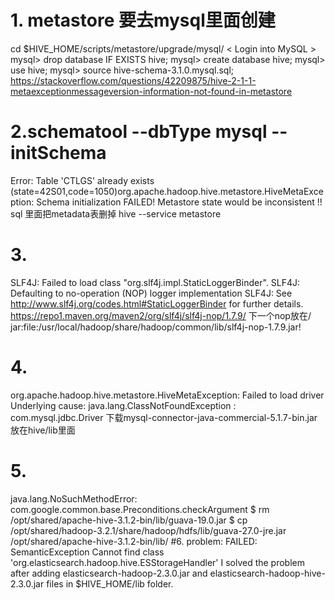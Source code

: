 # 1. metastore 要去mysql里面创建
cd $HIVE_HOME/scripts/metastore/upgrade/mysql/
< Login into MySQL >
mysql> drop database IF EXISTS hive;
mysql> create database hive;
mysql> use hive;
mysql> source hive-schema-3.1.0.mysql.sql;
https://stackoverflow.com/questions/42209875/hive-2-1-1-metaexceptionmessageversion-information-not-found-in-metastore
# 2.schematool --dbType mysql --initSchema
Error: Table 'CTLGS' already exists (state=42S01,code=1050)org.apache.hadoop.hive.metastore.HiveMetaException: Schema initialization FAILED! Metastore state would be inconsistent !!
sql 里面把metadata表删掉
hive --service metastore
# 3.
SLF4J: Failed to load class "org.slf4j.impl.StaticLoggerBinder".
SLF4J: Defaulting to no-operation (NOP) logger implementation
SLF4J: See http://www.slf4j.org/codes.html#StaticLoggerBinder for further details.
https://repo1.maven.org/maven2/org/slf4j/slf4j-nop/1.7.9/
下一个nop放在/
jar:file:/usr/local/hadoop/share/hadoop/common/lib/slf4j-nop-1.7.9.jar!
# 4.
org.apache.hadoop.hive.metastore.HiveMetaException: Failed to load driver
Underlying cause: java.lang.ClassNotFoundException : com.mysql.jdbc.Driver
下载mysql-connector-java-commercial-5.1.7-bin.jar 放在hive/lib里面
# 5.
java.lang.NoSuchMethodError: com.google.common.base.Preconditions.checkArgument
$ rm /opt/shared/apache-hive-3.1.2-bin/lib/guava-19.0.jar
$ cp /opt/shared/hadoop-3.2.1/share/hadoop/hdfs/lib/guava-27.0-jre.jar /opt/shared/apache-hive-3.1.2-bin/lib/
#6.
problem: FAILED: SemanticException Cannot find class 'org.elasticsearch.hadoop.hive.ESStorageHandler'
I solved the problem after adding elasticsearch-hadoop-2.3.0.jar and elasticsearch-hadoop-hive-2.3.0.jar files in $HIVE_HOME/lib folder.
